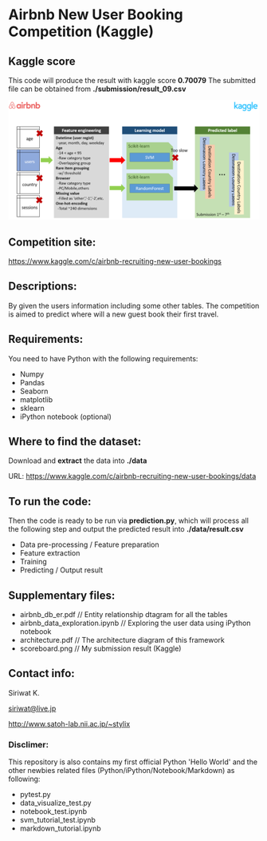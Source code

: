 # Airbnb New User Booking Competition (Kaggle)

## Kaggle score
This code will produce the result with kaggle score **0.70079**
The submitted file can be obtained from **./submission/result_09.csv**

![Architecture diagram](architecture.png)

## Competition site:
https://www.kaggle.com/c/airbnb-recruiting-new-user-bookings

## Descriptions:
By given the users information including some other tables. The competition is aimed to predict where will a new guest book their first travel.

## Requirements:
You need to have Python with the following requirements:
- Numpy
- Pandas
- Seaborn
- matplotlib
- sklearn
- iPython notebook (optional)

## Where to find the dataset:
Download and **extract** the data into **./data**

URL: https://www.kaggle.com/c/airbnb-recruiting-new-user-bookings/data

## To run the code:
Then the code is ready to be run via **prediction.py**, which will process all the following step and output the predicted result into **./data/result.csv**
- Data pre-processing / Feature preparation
- Feature extraction
- Training
- Predicting / Output result

## Supplementary files:
- airbnb_db_er.pdf                  // Entity relationship dtagram for all the tables
- airbnb_data_exploration.ipynb     // Exploring the user data using iPython notebook
- architecture.pdf                  // The architecture diagram of this framework
- scoreboard.png                    // My submission result (Kaggle)


## Contact info:
Siriwat K.

siriwat@live.jp

http://www.satoh-lab.nii.ac.jp/~stylix


### Disclimer:
This repository is also contains my first official Python 'Hello World' and the other newbies related files (Python/iPython/Notebook/Markdown) as following:
- pytest.py
- data_visualize_test.py
- notebook_test.ipynb
- svm_tutorial_test.ipynb
- markdown_tutorial.ipynb



